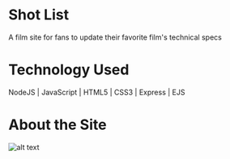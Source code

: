 # Shot List 
A film site for fans to update their favorite film's technical specs

# Technology Used 
NodeJS | JavaScript | HTML5 | CSS3 | Express | EJS 

# About the Site 
![alt text](https://imgur.com/a4PoLSK)

